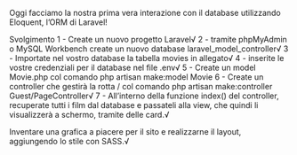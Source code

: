 Oggi facciamo la nostra prima vera interazione con il database utilizzando Eloquent, l’ORM di Laravel!

Svolgimento
1 - Create un nuovo progetto Laravel√
2 - tramite phpMyAdmin o MySQL Workbench create un nuovo database laravel_model_controller√
3 - Importate nel vostro database la tabella movies in allegato√
4 - inserite le vostre credenziali per il database nel file .env√
5 - Create un model Movie.php col comando php artisan make:model Movie
6 - Create un controller che gestirà la rotta / col comando
php artisan make:controller Guest/PageController√
7 - All’interno della funzione index() del controller, recuperate tutti i film dal database e passateli alla view, che quindi li visualizzerà a schermo, tramite delle card.√

<!-- Bonus  -->
Inventare una grafica a piacere per il sito e realizzarne il layout, aggiungendo lo stile con SASS.√

